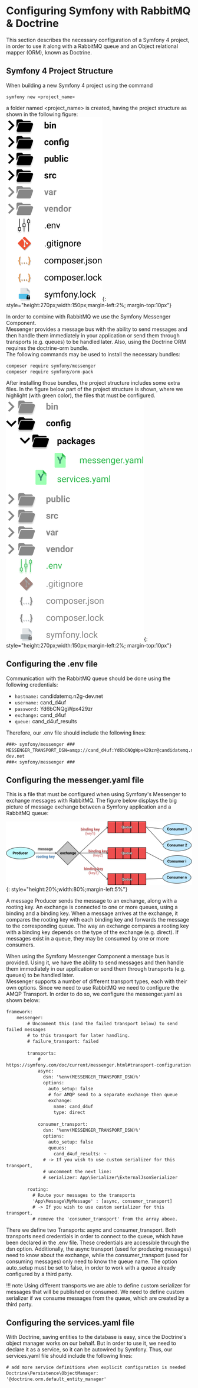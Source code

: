 # Configuring Symfony with RabbitMQ & Doctrine

This section describes the necessary configuration of a Symfony 4 project,
in order to use it along with a RabbitMQ queue and an Object relational mapper (ORM),
known as Doctrine.

## Symfony 4 Project Structure
When building a new Symfony 4 project using the command

    symfony new <project_name>

a folder named <project_name> is created, having the project structure as shown
in the following figure:  
![](img/img1.png){: style="height:270px;width:150px;margin-left:2%; margin-top:10px"}

In order to combine with RabbitMQ we use the Symfony Messenger Component.  
Messenger provides a message bus with the ability to send messages and
then handle them immediately in your application or send them through transports (e.g. queues) to be handled later.
Also, using the Doctrine ORM requires the doctrine-orm bundle.  
The following commands may be used to install the necessary bundles:

    composer require symfony/messenger
    composer require symfony/orm-pack

After installing those bundles, the project structure includes some extra files. In the figure below
part of the project structure is shown, where we highlight (with green color), the files that must be
configured.  
![](img/img2.png){: style="height:270px;width:150px;margin-left:2%; margin-top:10px"}

## Configuring the .env file
Communication with the RabbitMQ queue should be done using the following credentials:

* `hostname:` candidatemq.n2g-dev.net
* `username:` cand_d4uf
* `password:` Yd6bCNQgWpx429zr
* `exchange:` cand_d4uf
* `queue:` cand_d4uf_results  

Therefore, our .env file should include the following lines:

    ###> symfony/messenger ###
    MESSENGER_TRANSPORT_DSN=amqp://cand_d4uf:Yd6bCNQgWpx429zr@candidatemq.n2g-dev.net
    ###< symfony/messenger ###

## Configuring the messenger.yaml file
This is a file that must be configured when using Symfony's Messenger to exchange messages with RabbitMQ.
The figure below displays the big picture of message exchange between a Symfony application and a RabbitMQ queue:

![](img/img3.png){: style="height:20%;width:80%;margin-left:5%"}

A message Producer sends the message to an exchange, along with a rooting key. An exchange
is connected to one or more queues, using a binding and a binding key. When a message arrives at
the exchange, it compares the rooting key with each binding key and forwards the message to the
corresponding queue. The way an exchange compares a rooting key with a binding key depends on the
type of the exchange (e.g. direct). If messages exist in a queue, they may be consumed by one or more consumers.

When using the Symfony Messenger Component a message bus is provided. Using it, we have the ability
to send messages and then handle them immediately in our application or send them
through transports (e.g. queues) to be handled later.  
Messenger supports a number of different transport types, each with their own options. Since
we need to use RabbitMQ we need to configure the AMQP Transport. In order to do so, we
configure the messenger.yaml as shown below:

    framework:
        messenger:
            # Uncomment this (and the failed transport below) to send failed messages
            # to this transport for later handling.
            # failure_transport: failed

            transports:
                # https://symfony.com/doc/current/messenger.html#transport-configuration
                async:
                  dsn: '%env(MESSENGER_TRANSPORT_DSN)%'
                  options:
                    auto_setup: false
                    # for AMQP send to a separate exchange then queue
                    exchange:
                      name: cand_d4uf
                      type: direct

                consumer_transport:
                  dsn: '%env(MESSENGER_TRANSPORT_DSN)%'
                  options:
                    auto_setup: false
                    queues:
                      cand_d4uf_results: ~
                  # -> If you wish to use custom serializer for this transport,
                  # uncomment the next line:
                  # serializer: App\Serializer\ExternalJsonSerializer

            routing:
              # Route your messages to the transports
              'App\Message\MyMessage' : [async, consumer_transport]
              # -> If you wish to use custom serializer for this transport,
              # remove the 'consumer_transport' from the array above.

There we define two Transports: async and consumer_transport. Both transports need credentials
in order to connect to the queue, which have been declared in the .env file. These credentials
are accessible through the dsn option. Additionally, the async transport (used for producing messages)
need to know about the exchange, while the consumer_transport (used for consuming messages)
only need to know the queue name. The option auto_setup must be set to false, in order to work with
a queue already configured by a third party.
<!-- <div style="background:#C8E4FF;border-radius:2px;padding:10px 10px; ">
Using different transports we are able to define custom serializer for messages that will be published
or consumed. We need to define custom serializer if we consume messages from the queue, which are created
by a third party.
</div>   -->
!!! note
    Using different transports we are able to define custom serializer for messages that will be published
    or consumed. We need to define custom serializer if we consume messages from the queue, which are created
    by a third party.

## Configuring the services.yaml file
With Doctrine, saving entities to the database is easy, since the Doctrine's object manager works on our behalf.
But in order to use it, we need to declare it as a service, so it can be autowired by Symfony. Thus, our services.yaml
file should include the following lines:

    # add more service definitions when explicit configuration is needed
    Doctrine\Persistence\ObjectManager: '@doctrine.orm.default_entity_manager'
